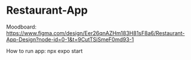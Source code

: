 # Restaurant-App

Moodboard:
https://www.figma.com/design/Eer26qnAZHm183H81sF8a6/Restaurant-App-Design?node-id=0-1&t=9CutTSiSmeF0md93-1

How to run app:
npx expo start


